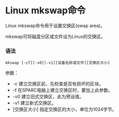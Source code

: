 # Linux mkswap命令

Linux mkswap命令用于设置交换区(swap area)。

mkswap可将磁盘分区或文件设为Linux的交换区。

### 语法

    mkswap [-cf][-v0][-v1][设备名称或文件][交换区大小]

参数：

- -c   建立交换区前，先检查是否有损坏的区块。
- -f   在SPARC电脑上建立交换区时，要加上此参数。
- -v0   建立旧式交换区，此为预设值。
- -v1   建立新式交换区。
- [交换区大小]   指定交换区的大小，单位为1024字节。
